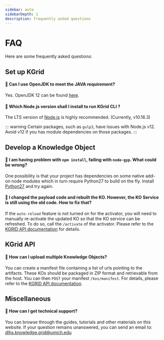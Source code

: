 ```yaml
---
sidebar: auto
sidebarDepth: 1
description: frequently asked questions
---
```

# FAQ

Here are some frequently asked questions:

## Set up KGrid

#### :milky_way: Can I use OpenJDK to meet the JAVA requirement?
Yes. OpenJDK 12 can be found [here](https://jdk.java.net/12/).

#### :milky_way: Which Node.js version shall I install to run KGrid CLI ?
The LTS version of [Node.js](hhtps://www.nodejs.org) is highly recommended. (Currently, v10.16.3)

::: warning
Certain packages, such as `gulp3`, have issues with Node.js v12. Avoid v12 if you has module dependencies on those packages.
:::


## Develop a Knowledge Object

#### :milky_way: I am having problem with `npm install`, failing with `node-gyp`. What could be wrong?

One possibility is that your project has dependencies on some native add-on node modules which in turn require Python27 to build on the fly. Install [Python27](https://www.python.org/downloads/release/python-2716/) and try again.


#### :milky_way: I changed the payload code and rebuilt the KO. However, the KO Service is still using the old code. How to fix that?

If the `auto-reload` feature is not turned on for the activator, you will need to manually re-activate the updated KO so that the KO service can be refreshed. To do so, call the `/activate` of the activator. Please refer to the [KGRID API documentation](http://kgrid.org/guides/swagger/) for details.


## KGrid API

#### :milky_way: How can I upload multiple Knowledge Objects?

You can create a manifest file containing a list of urls pointing to the artifacts. These KOs should be packaged in ZIP format and retrievable from the host. You can then `POST` your manifest `/kos/manifest`. For details, please refer to the [KGRID API documentation](http://kgrid.org/guides/swagger/).




## Miscellaneous

#### :milky_way: How can I get technical support?
You can browse through the guides, tutorials and other materials on this website.
If your question remains unanswered, you can send an email to: [dlhs.knowledge.grid@umich.edu](mailto:dlhs.knowledge.grid@umich.edu?subject=[KGrid]Support)
